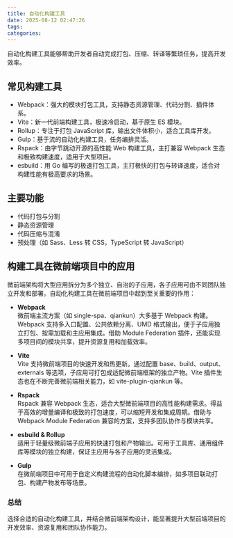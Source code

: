 ```yaml
---
title: 自动化构建工具
date: 2025-08-12 02:47:26
tags:
categories:
---
```


自动化构建工具能够帮助开发者自动完成打包、压缩、转译等繁琐任务，提高开发效率。

## 常见构建工具

- Webpack：强大的模块打包工具，支持静态资源管理、代码分割、插件体系。
- Vite：新一代前端构建工具，极速冷启动，基于原生 ES 模块。
- Rollup：专注于打包 JavaScript 库，输出文件体积小，适合工具库开发。
- Gulp：基于流的自动化构建工具，任务编排灵活。
- Rspack：由字节跳动开源的高性能 Web 构建工具，主打兼容 Webpack 生态和极致构建速度，适用于大型项目。
- esbuild：用 Go 编写的极速打包工具，主打极快的打包与转译速度，适合对构建性能有极高要求的场景。

## 主要功能

- 代码打包与分割
- 静态资源管理
- 代码压缩与混淆
- 预处理（如 Sass、Less 转 CSS，TypeScript 转 JavaScript）

## 构建工具在微前端项目中的应用

微前端架构将大型应用拆分为多个独立、自治的子应用，各子应用可由不同团队独立开发和部署。自动化构建工具在微前端项目中起到至关重要的作用：

- **Webpack**  
  微前端主流方案（如 single-spa、qiankun）大多基于 Webpack 构建。Webpack 支持多入口配置、公共依赖分离、UMD 格式输出，便于子应用独立打包、按需加载和主应用集成。借助 Module Federation 插件，还能实现多项目间的模块共享，提升资源复用和加载效率。

- **Vite**  
  Vite 支持微前端项目的快速开发和热更新。通过配置 base、build、output、externals 等选项，子应用可打包成适配微前端框架的独立产物。Vite 插件生态也在不断完善微前端相关能力，如 vite-plugin-qiankun 等。

- **Rspack**  
  Rspack 兼容 Webpack 生态，适合大型微前端项目的高性能构建需求。得益于高效的增量编译和极致的打包速度，可以缩短开发和集成周期。借助与 Webpack Module Federation 兼容的方案，支持多团队协作与模块共享。

- **esbuild & Rollup**  
  适用于轻量级微前端子应用的快速打包和产物输出。可用于工具库、通用组件库等模块的独立构建，保证主应用与各子应用的灵活集成。

- **Gulp**  
  在微前端项目中可用于自定义构建流程的自动化脚本编排，如多项目联动打包、构建产物发布等场景。

### 总结

选择合适的自动化构建工具，并结合微前端架构设计，能显著提升大型前端项目的开发效率、资源复用和团队协作能力。